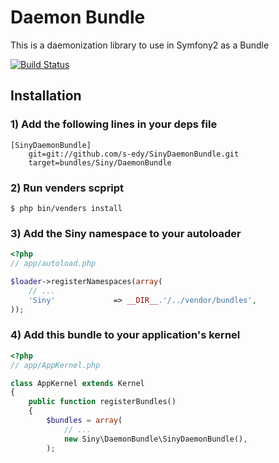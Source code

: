 Daemon Bundle
=============

This is a daemonization library to use in Symfony2 as a Bundle

[![Build Status](https://secure.travis-ci.org/s-edy/SinyDaemonBundle.png)](http://travis-ci.org/s-edy/SinyDaemonBundle)

Installation
-------------

### 1) Add the following lines in your deps file

```
[SinyDaemonBundle]
    git=git://github.com/s-edy/SinyDaemonBundle.git
    target=bundles/Siny/DaemonBundle
```

### 2) Run venders scpript

```
$ php bin/venders install
```

### 3) Add the Siny namespace to your autoloader

```php
<?php
// app/autoload.php

$loader->registerNamespaces(array(
	// ...
	'Siny'             => __DIR__.'/../vendor/bundles',
));
```

### 4) Add this bundle to your application's kernel

```php
<?php
// app/AppKernel.php

class AppKernel extends Kernel
{
    public function registerBundles()
    {
        $bundles = array(
        	// ...
            new Siny\DaemonBundle\SinyDaemonBundle(),
        );
```

